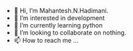 - 👋 Hi, I’m Mahantesh.N.Hadimani.
- 👀 I’m interested in development
- 🌱 I’m currently learning python
- 💞️ I’m looking to collaborate on nothing. 
- 📫 How to reach me ...

<!---
mahaahaadi/mahaahaadi is a ✨ special ✨ repository because its `README.md` (this file) appears on your GitHub profile.
You can click the Preview link to take a look at your changes.
--->
